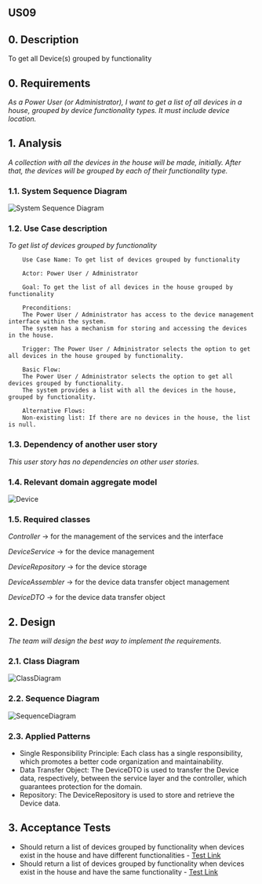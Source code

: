 ## US09 

## 0. Description

To get all Device(s) grouped by functionality

## 0. Requirements
_As a Power User (or Administrator), I want to get a list of all devices in a house, grouped by device functionality types.
It must include device location._

## 1. Analysis
_A collection with all the devices in the house will be made, initially. After that, the devices will be grouped by each of their functionality type._

### 1.1. System Sequence Diagram
![System Sequence Diagram](./artifacts/US09SSD.svg)

### 1.2. Use Case description
_To get list of devices grouped by functionality_
    
        Use Case Name: To get list of devices grouped by functionality
    
        Actor: Power User / Administrator
    
        Goal: To get the list of all devices in the house grouped by functionality
    
        Preconditions:
        The Power User / Administrator has access to the device management interface within the system.
        The system has a mechanism for storing and accessing the devices in the house.

        Trigger: The Power User / Administrator selects the option to get all devices in the house grouped by functionality.
    
        Basic Flow:
        The Power User / Administrator selects the option to get all devices grouped by functionality.
        The system provides a list with all the devices in the house, grouped by functionality.
    
        Alternative Flows:
        Non-existing list: If there are no devices in the house, the list is null.

### 1.3. Dependency of another user story
_This user story has no dependencies on other user stories._

### 1.4. Relevant domain aggregate model 
![Device](../../ooa/4.agreggateModels/Device.png)

### 1.5. Required classes
_Controller_ -> for the management of the services and the interface

_DeviceService_ -> for the device management

_DeviceRepository_ -> for the device storage

_DeviceAssembler_ -> for the device data transfer object management

_DeviceDTO_ -> for the device data transfer object


## 2. Design
_The team will design the best way to implement the requirements._
### 2.1. Class Diagram
![ClassDiagram](artifacts/US09CD.svg)
### 2.2. Sequence Diagram
![SequenceDiagram](artifacts/US09SD.svg)
### 2.3. Applied Patterns
- Single Responsibility Principle: Each class has a single responsibility, which promotes a better code organization 
and maintainability.
- Data Transfer Object: The DeviceDTO is used to transfer the Device 
data, respectively, between the service layer and the controller, which guarantees protection for the domain.
- Repository: The DeviceRepository is used to store and retrieve the Device data.

## 3. Acceptance Tests
- Should return a list of devices grouped by functionality when devices exist in the house and have different functionalities - [Test Link](../../../src/test/java/SmartHomeDDD/controller/GetListOfAllDevicesGroupedByFunctionalityTest.java#L130)
- Should return a list of devices grouped by functionality when devices exist in the house and have the same functionality - [Test Link](../../../src/test/java/SmartHomeDDD/controller/GetListOfAllDevicesGroupedByFunctionalityTest.java#L202)
